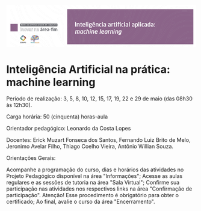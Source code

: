 
![Curso](./ia-ml-esmpu.png)

# Inteligência Artificial na prática: machine learning

Período de realização: 3, 5, 8, 10, 12, 15, 17, 19, 22 e 29 de maio (das 08h30 às 12h30).

Carga horária: 50 (cinquenta) horas-aula

Orientador pedagógico: Leonardo da Costa Lopes

Docentes: Erick Muzart Fonseca dos Santos, Fernando Luiz Brito de Melo, Jeronimo Avelar Filho, Thiago Coelho Vieira, Antônio Willian Souza.

Orientações Gerais:

Acompanhe a programação do curso, dias e horários das atividades no Projeto Pedagógico disponível na área "Informações";
Acesse as aulas regulares e as sessões de tutoria na área "Sala Virtual";
Confirme sua participação nas atividades nos respectivos links na área "Confirmação de participação". Atenção! Esse procedimento é obrigatório para obter o certificado;
Ao final, avalie o curso da área "Encerramento".

